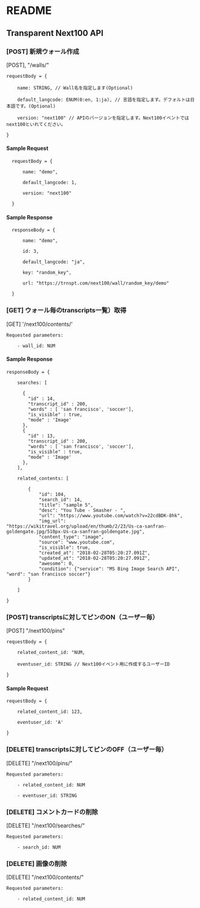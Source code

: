# README


## Transparent Next100 API

### [POST] 新規ウォール作成

[POST], "/walls/"

    requestBody = {

        name: STRING, // Wall名を指定します(Optional)

        default_langcode: ENUM(0:en, 1:ja), // 言語を指定します。デフォルトは日本語です。(Optional)

        version: "next100" // APIのバージョンを指定します。Next100イベントではnext100といれてください。

    }

  #### Sample Request

      requestBody = {

          name: "demo",

          default_langcode: 1,

          version: "next100"

      }

  #### Sample Response

      responseBody = {

          name: "demo",

          id: 3,

          default_langcode: "ja",

          key: "random_key",

          url: "https://trnspt.com/next100/wall/random_key/demo"

      }

### [GET] ウォール毎のtranscripts一覧）取得

[GET] '/next100/contents/'

    Requested parameters:

        - wall_id: NUM

#### Sample Response

    responseBody = {

        searches: [

          {
            "id" : 14,
            "transcript_id" : 200,
            "words" : [ 'san francisco', 'soccer'],
            "is_visible" : true,
            "mode" : 'Image'
          },
          {
            "id" : 13,
            "transcript_id" : 200,
            "words" : [ 'san francisco', 'soccer'],
            "is_visible" : true,
            "mode" : 'Image'
          },
        ],

        related_contents: [

            {
                "id": 104,
                "search_id": 14,
                "title": "sample 5",
                "desc": "You Tube - Smasher - ",
                "url": "https://www.youtube.com/watch?v=22cdBDK-8hk",
                "img_url": "https://wikitravel.org/upload/en/thumb/2/23/Us-ca-sanfran-goldengate.jpg/510px-Us-ca-sanfran-goldengate.jpg",
                "content_type": "image",
                "source": "www.youtube.com",
                "is_visible": true,
                "created_at": "2018-02-28T05:20:27.091Z",
                "updated_at": "2018-02-28T05:20:27.091Z",
                "awesome": 0,
                "condition": {"service": "MS Bing Image Search API", "word": "san francisco soccer"}
            }

        ]

    }

### [POST] transcriptsに対してピンのON（ユーザー毎）

[POST] "/next100/pins"

    requestBody = {

        related_content_id: "NUM,

        eventuser_id: STRING // Next100イベント用に作成するユーザーID

    }

#### Sample Request

    requestBody = {

        related_content_id: 123,

        eventuser_id: 'A'

    }

### [DELETE] transcriptsに対してピンのOFF（ユーザー毎）

[DELETE] "/next100/pins/"

    Requested parameters:

        - related_content_id: NUM

        - eventuser_id: STRING

### [DELETE] コメントカードの削除

[DELETE] "/next100/searches/"

    Requested parameters:

        - search_id: NUM

### [DELETE] 画像の削除

[DELETE] "/next100/contents/"

    Requested parameters:

        - related_content_id: NUM

